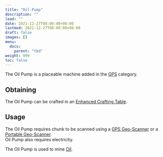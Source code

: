 ```yaml
---
title: "Oil-Pump"
description: ""
lead: ""
date: 2021-12-27T00:00:00+08:00
lastmod: 2021-12-27T00:00:00+08:00
draft: false
images: []
menu: 
  docs:
    parent: "tbd"
weight: 999
toc: false
---
```


The Oil Pump is a placeable machine added in the [GPS](/docs/slimefun/gps) category.

## Obtaining

The Oil Pump can be crafted in an [Enhanced Crafting Table](/docs/slimefun/enhanced-crafting-table).

## Usage

The Oil Pump requires chunk to be scanned using a [GPS Geo-Scanner](/docs/slimefun/gps-geo-scanner) or a [Portable Geo-Scanner](/docs/slimefun/portable-geo-scanner).
</br> Oil Pump also requires electricity.

The Oil Pump is used to mine [Oil](/docs/slimefun/bucket-of-oil).
